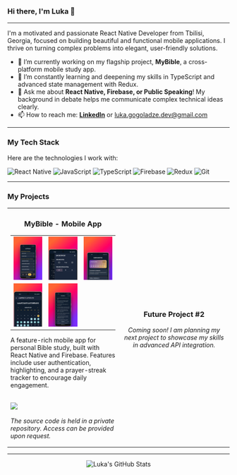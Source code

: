 ### Hi there, I'm Luka 👋

---

I'm a motivated and passionate React Native Developer from Tbilisi, Georgia, focused on building beautiful and functional mobile applications. I thrive on turning complex problems into elegant, user-friendly solutions.

* 🔭 I’m currently working on my flagship project, **MyBible**, a cross-platform mobile study app.
* 🌱 I’m constantly learning and deepening my skills in TypeScript and advanced state management with Redux.
* 💬 Ask me about **React Native, Firebase, or Public Speaking**! My background in debate helps me communicate complex technical ideas clearly.
* 📫 How to reach me: [**LinkedIn**](https://www.linkedin.com/in/luka-gogoladze-dev/) or luka.gogoladze.dev@gmail.com

---

### **My Tech Stack**

Here are the technologies I work with:

![React Native](https://img.shields.io/badge/React%20Native-20232A?style=for-the-badge&logo=react&logoColor=61DAFB)
![JavaScript](https://img.shields.io/badge/JavaScript-F7DF1E?style=for-the-badge&logo=javascript&logoColor=black)
![TypeScript](https://img.shields.io/badge/TypeScript-007ACC?style=for-the-badge&logo=typescript&logoColor=white)
![Firebase](https://img.shields.io/badge/Firebase-FFCA28?style=for-the-badge&logo=firebase&logoColor=black)
![Redux](https://img.shields.io/badge/Redux-593D88?style=for-the-badge&logo=redux&logoColor=white)
![Git](https://img.shields.io/badge/GIT-E44C30?style=for-the-badge&logo=git&logoColor=white)

---

### **My Projects**
<table>
<tr>
<td width="50%">
<h3 align="center">MyBible - Mobile App</h3>
<div align="center">
<table>
<tr>
<td><img src="https://raw.githubusercontent.com/luka-gogoladze/my-portfolio-assets/main/bible-mockup-1.jpg" alt="MyBible Screen 1" width="250"></td>
<td><img src="https://raw.githubusercontent.com/luka-gogoladze/my-portfolio-assets/main/bible-mockup-2.jpg" alt="MyBible Screen 2" width="250"></td>
<td><img src="https://raw.githubusercontent.com/luka-gogoladze/my-portfolio-assets/main/bible-mockup-3.jpg" alt="MyBible Screen 3" width="250"></td>
</tr>
<tr>
<td><img src="https://raw.githubusercontent.com/luka-gogoladze/my-portfolio-assets/main/bible-mockup-4.jpg" alt="MyBible Screen 4" width="250"></td>
<td><img src="https://raw.githubusercontent.com/luka-gogoladze/my-portfolio-assets/main/bible-mockup-5.jpg" alt="MyBible Screen 5" width="250"></td>
</tr>
</table>
</div>
</details>
<p>A feature-rich mobile app for personal Bible study, built with React Native and Firebase. Features include user authentication, highlighting, and a prayer-streak tracker to encourage daily engagement.</p>
<br>
<!-- This badge clearly states the status. It is not a link. -->
<img src="https://img.shields.io/badge/Repository-Private-red?style=for-the-badge&logo=github">
<p><em>The source code is held in a private repository. Access can be provided upon request.</em></p>
</div>
</td>
<td width="50%">
<h3 align="center">Future Project #2</h3>
<div align="center">
<p><em>Coming soon! I am planning my next project to showcase my skills in advanced API integration.</em></p>
</div>
</td>
</tr>
</table>

<div align="center">

---
<div align="center">

![Luka's GitHub Stats](https://github-readme-stats.vercel.app/api?username=luka-gogoladze&show_icons=true&theme=radical)

</div>
